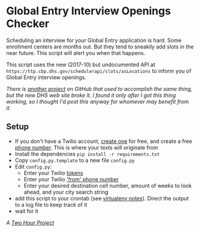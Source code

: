# Global Entry Interview Openings Checker

Scheduling an interview for your Global Entry application is hard. Some enrollment centers are months out. But they tend to sneakily add slots in the near future. This script will alert you when that happens.

This script uses the new (2017-10) but undocumented API at `https://ttp.cbp.dhs.gov/schedulerapi/slots/asLocations` to inform you of Global Entry interview openings.

*There is [another project](https://github.com/oliversong/goes-notifier) on GitHub that used to accomplish the same thing, but the new DHS web site broke it. I found it only after I got this thing working, so I thought I'd post this anyway for whomever may benefit from it.*

## Setup

- If you don't have a Twilio account, [create one]() for free, and create a free [phone number](https://www.twilio.com/console/phone-numbers). This is where your texts will originate from
- Install the dependencies `pip install -r requirements.txt`
- Copy `config.py.template` to a new file `config.py`
- Edit `config.py`:
  - Enter your Twilio [tokens](https://www.twilio.com/console)
  - Enter your Twilio ['from' phone number](https://www.twilio.com/console/phone-numbers)
  - Enter your desired destination cell number, amount of weeks to look ahead, and your city search string
- add this script to your crontab (see [virtualenv notes](https://stackoverflow.com/questions/3287038/cron-and-virtualenv)). Direct the output to a log file to keep track of it
- wait for it

*A [Two Hour Project](http://ma.rtijn.org/two-hour-projects/)*
